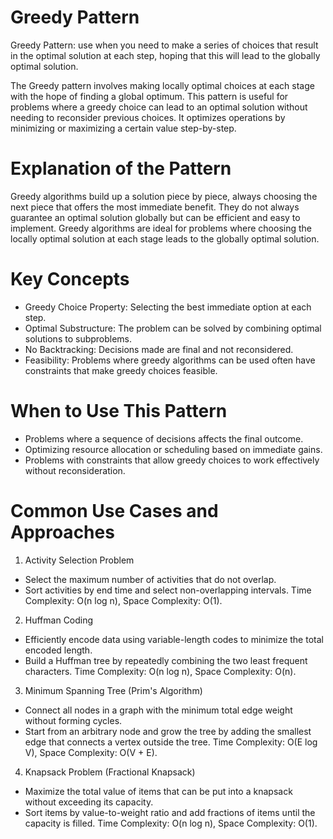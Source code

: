 # Greedy Pattern
Greedy Pattern: use when you need to make a series of choices that result in the optimal solution at each step, hoping that this will lead to the globally optimal solution.

The Greedy pattern involves making locally optimal choices at each stage with the hope of finding a global optimum. This pattern is useful for problems where a greedy choice can lead to an optimal solution without needing to reconsider previous choices. It optimizes operations by minimizing or maximizing a certain value step-by-step.

# Explanation of the Pattern
Greedy algorithms build up a solution piece by piece, always choosing the next piece that offers the most immediate benefit. They do not always guarantee an optimal solution globally but can be efficient and easy to implement. Greedy algorithms are ideal for problems where choosing the locally optimal solution at each stage leads to the globally optimal solution.

# Key Concepts
* Greedy Choice Property: Selecting the best immediate option at each step.
* Optimal Substructure: The problem can be solved by combining optimal solutions to subproblems.
* No Backtracking: Decisions made are final and not reconsidered.
* Feasibility: Problems where greedy algorithms can be used often have constraints that make greedy choices feasible.

# When to Use This Pattern
* Problems where a sequence of decisions affects the final outcome.
* Optimizing resource allocation or scheduling based on immediate gains.
* Problems with constraints that allow greedy choices to work effectively without reconsideration.

# Common Use Cases and Approaches
1. Activity Selection Problem
* Select the maximum number of activities that do not overlap.
* Sort activities by end time and select non-overlapping intervals.
Time Complexity: O(n log n), Space Complexity: O(1).

2. Huffman Coding
* Efficiently encode data using variable-length codes to minimize the total encoded length.
* Build a Huffman tree by repeatedly combining the two least frequent characters.
Time Complexity: O(n log n), Space Complexity: O(n).

3. Minimum Spanning Tree (Prim's Algorithm)
* Connect all nodes in a graph with the minimum total edge weight without forming cycles.
* Start from an arbitrary node and grow the tree by adding the smallest edge that connects a vertex outside the tree.
Time Complexity: O(E log V), Space Complexity: O(V + E).

4. Knapsack Problem (Fractional Knapsack)
* Maximize the total value of items that can be put into a knapsack without exceeding its capacity.
* Sort items by value-to-weight ratio and add fractions of items until the capacity is filled.
Time Complexity: O(n log n), Space Complexity: O(1).
